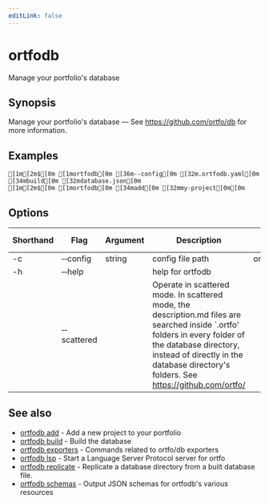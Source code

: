 ```yaml
---
editLink: false
---
```


# ortfodb

Manage your portfolio's database

## Synopsis

Manage your portfolio's database — See https://github.com/ortfo/db for more information.

## Examples

```ansi
[1m[2m$[0m [1mortfodb[0m [36m--config[0m [32m.ortfodb.yaml[0m [34mbuild[0m [32mdatabase.json[0m
[1m[2m$[0m [1mortfodb[0m [34madd[0m [32mmy-project[0m[0m
```

## Options

| Shorthand | Flag | Argument | Description | Default value |
| --- | --- | --- | --- | --- |
| -c | &hyphen;&hyphen;config | string | config file path | ortfodb.yaml
| -h | &hyphen;&hyphen;help | | help for ortfodb 
| | &hyphen;&hyphen;scattered | | Operate in scattered mode. In scattered mode, the description.md files are searched inside `.ortfo' folders in every folder of the database directory, instead of directly in the database directory's folders. See https://github.com/ortfo/ 

## See also

* [ortfodb add](add.md)	 - Add a new project to your portfolio
* [ortfodb build](build.md)	 - Build the database
* [ortfodb exporters](exporters.md)	 - Commands related to ortfo/db exporters
* [ortfodb lsp](lsp.md)	 - Start a Language Server Protocol server for ortfo
* [ortfodb replicate](replicate.md)	 - Replicate a database directory from a built database file.
* [ortfodb schemas](schemas.md)	 - Output JSON schemas for ortfodb's various resources

